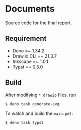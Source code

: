 # Documents

Source code for the final report.

## Requirement

- Deno =~ 1.34.2
- Draw.io CLI =~ 21.3.7
- Inkscape =~ 1.0.1
- Typst =~ 0.5.0

## Build

After modifying `*.drawio` files, run

```sh
$ deno task generate-svg
```

To watch and build the `main.pdf`:

```sh
$ deno task typst
```
